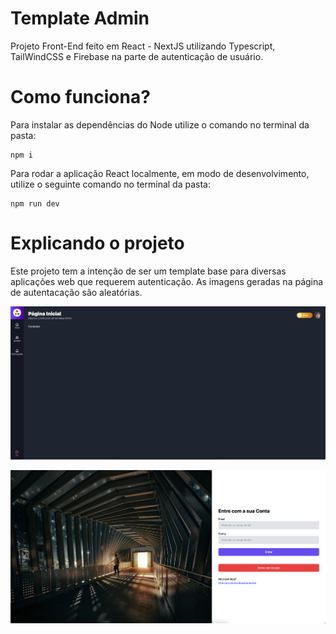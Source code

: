 # Template Admin

Projeto Front-End feito em React - NextJS utilizando Typescript, TailWindCSS e Firebase na parte de autenticação de usuário.

# Como funciona?

Para instalar as dependências do Node utilize o comando no terminal da pasta:
```
npm i
```

Para rodar a aplicação React localmente, em modo de desenvolvimento, utilize o seguinte comando no terminal da pasta:
```
npm run dev
```

# Explicando o projeto

Este projeto tem a intenção de ser um template base para diversas aplicações web que requerem autenticação. As imagens geradas na página de autentacação são aleatórias.


![Imagem-aplicacao1](./public/images/img-app1.png)


![Imagem-aplicacao2](./public/images/img-app2.png)